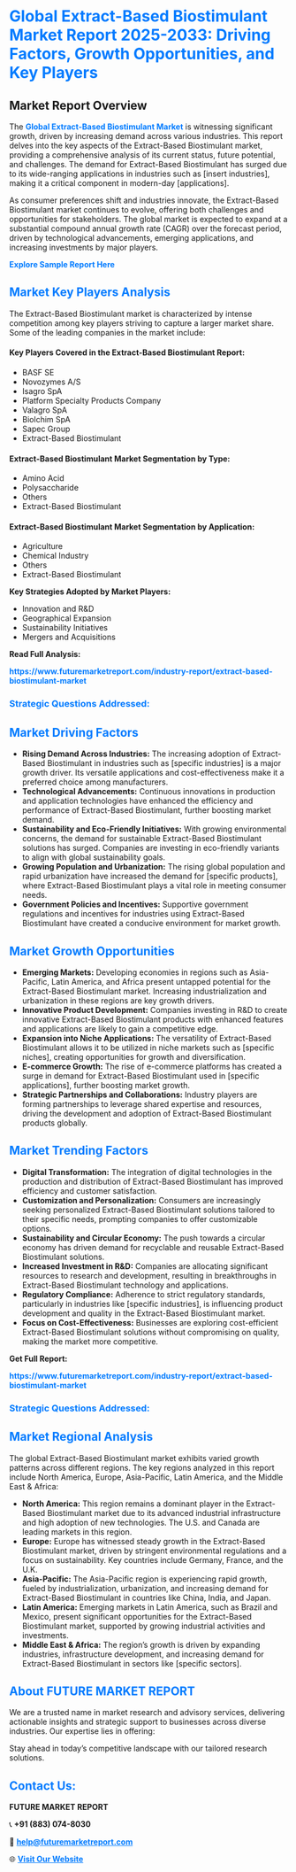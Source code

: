 <h1 style="color: #007BFF;">Global Extract-Based Biostimulant Market Report 2025-2033: Driving Factors, Growth Opportunities, and Key Players</h1>

<section id="overview">
<h2>Market Report Overview</h2>
<p>The <a href="https://www.futuremarketreport.com/industry-report/extract-based-biostimulant-market" style="color: #007BFF; text-decoration: none;"><strong>Global Extract-Based Biostimulant Market</strong></a> is witnessing significant growth, driven by increasing demand across various industries. This report delves into the key aspects of the Extract-Based Biostimulant market, providing a comprehensive analysis of its current status, future potential, and challenges. The demand for Extract-Based Biostimulant has surged due to its wide-ranging applications in industries such as [insert industries], making it a critical component in modern-day [applications].</p>
<p>As consumer preferences shift and industries innovate, the Extract-Based Biostimulant market continues to evolve, offering both challenges and opportunities for stakeholders. The global market is expected to expand at a substantial compound annual growth rate (CAGR) over the forecast period, driven by technological advancements, emerging applications, and increasing investments by major players.</p>
</section>

<section id="overview">
<p><a href="https://www.futuremarketreport.com/request-sample/reportId=96965" style="color: #007BFF; text-decoration: none;"><strong>Explore Sample Report Here</strong></a></p>
</section>

<section id="key-players">
<h2 style="color: #007BFF;">Market Key Players Analysis</h2>
<p>The Extract-Based Biostimulant market is characterized by intense competition among key players striving to capture a larger market share. Some of the leading companies in the market include:</p>
<h4>Key Players Covered in the Extract-Based Biostimulant Report:</h4>
<ul><li>BASF SE</li><li>Novozymes A/S</li><li>Isagro SpA</li><li>Platform Specialty Products Company</li><li>Valagro SpA</li><li>Biolchim SpA</li><li>Sapec Group</li><li>Extract-Based Biostimulant</li></ul>
<h4>Extract-Based Biostimulant Market Segmentation by Type:</h4>
<ul><li>Amino Acid</li><li>Polysaccharide</li><li>Others</li><li>Extract-Based Biostimulant</li></ul>

<h4>Extract-Based Biostimulant Market Segmentation by Application:</h4>
<ul><li>Agriculture</li><li>Chemical Industry</li><li>Others</li><li>Extract-Based Biostimulant</li></ul>
<p><strong>Key Strategies Adopted by Market Players:</strong></p>
<ul>
<li>Innovation and R&D</li>
<li>Geographical Expansion</li>
<li>Sustainability Initiatives</li>
<li>Mergers and Acquisitions</li>
</ul>
</section>

<section>
<p><strong>Read Full Analysis: </strong></p><a href="https://www.futuremarketreport.com/industry-report/extract-based-biostimulant-market" style="color: #007BFF; text-decoration: none;"><strong>https://www.futuremarketreport.com/industry-report/extract-based-biostimulant-market</strong></a>
<h3 style="color: #007BFF;">Strategic Questions Addressed:</h3>
</section>

<section id="driving-factors">
<h2 style="color: #007BFF;">Market Driving Factors</h2>
<ul>
<li><strong>Rising Demand Across Industries:</strong> The increasing adoption of Extract-Based Biostimulant in industries such as [specific industries] is a major growth driver. Its versatile applications and cost-effectiveness make it a preferred choice among manufacturers.</li>
<li><strong>Technological Advancements:</strong> Continuous innovations in production and application technologies have enhanced the efficiency and performance of Extract-Based Biostimulant, further boosting market demand.</li>
<li><strong>Sustainability and Eco-Friendly Initiatives:</strong> With growing environmental concerns, the demand for sustainable Extract-Based Biostimulant solutions has surged. Companies are investing in eco-friendly variants to align with global sustainability goals.</li>
<li><strong>Growing Population and Urbanization:</strong> The rising global population and rapid urbanization have increased the demand for [specific products], where Extract-Based Biostimulant plays a vital role in meeting consumer needs.</li>
<li><strong>Government Policies and Incentives:</strong> Supportive government regulations and incentives for industries using Extract-Based Biostimulant have created a conducive environment for market growth.</li>
</ul>
</section>

<section id="growth-opportunities">
<h2 style="color: #007BFF;">Market Growth Opportunities</h2>
<ul>
<li><strong>Emerging Markets:</strong> Developing economies in regions such as Asia-Pacific, Latin America, and Africa present untapped potential for the Extract-Based Biostimulant market. Increasing industrialization and urbanization in these regions are key growth drivers.</li>
<li><strong>Innovative Product Development:</strong> Companies investing in R&D to create innovative Extract-Based Biostimulant products with enhanced features and applications are likely to gain a competitive edge.</li>
<li><strong>Expansion into Niche Applications:</strong> The versatility of Extract-Based Biostimulant allows it to be utilized in niche markets such as [specific niches], creating opportunities for growth and diversification.</li>
<li><strong>E-commerce Growth:</strong> The rise of e-commerce platforms has created a surge in demand for Extract-Based Biostimulant used in [specific applications], further boosting market growth.</li>
<li><strong>Strategic Partnerships and Collaborations:</strong> Industry players are forming partnerships to leverage shared expertise and resources, driving the development and adoption of Extract-Based Biostimulant products globally.</li>
</ul>
</section>

<section id="trending-factors">
<h2 style="color: #007BFF;">Market Trending Factors</h2>
<ul>
<li><strong>Digital Transformation:</strong> The integration of digital technologies in the production and distribution of Extract-Based Biostimulant has improved efficiency and customer satisfaction.</li>
<li><strong>Customization and Personalization:</strong> Consumers are increasingly seeking personalized Extract-Based Biostimulant solutions tailored to their specific needs, prompting companies to offer customizable options.</li>
<li><strong>Sustainability and Circular Economy:</strong> The push towards a circular economy has driven demand for recyclable and reusable Extract-Based Biostimulant solutions.</li>
<li><strong>Increased Investment in R&D:</strong> Companies are allocating significant resources to research and development, resulting in breakthroughs in Extract-Based Biostimulant technology and applications.</li>
<li><strong>Regulatory Compliance:</strong> Adherence to strict regulatory standards, particularly in industries like [specific industries], is influencing product development and quality in the Extract-Based Biostimulant market.</li>
<li><strong>Focus on Cost-Effectiveness:</strong> Businesses are exploring cost-efficient Extract-Based Biostimulant solutions without compromising on quality, making the market more competitive.</li>
</ul>
</section>

<section>
<p><strong>Get Full Report: </strong></p><a href="https://www.futuremarketreport.com/industry-report/extract-based-biostimulant-market" style="color: #007BFF; text-decoration: none;"><strong>https://www.futuremarketreport.com/industry-report/extract-based-biostimulant-market</strong></a>
<h3 style="color: #007BFF;">Strategic Questions Addressed:</h3>
</section>


<section id="regional-analysis">
<h2 style="color: #007BFF;">Market Regional Analysis</h2>
<p>The global Extract-Based Biostimulant market exhibits varied growth patterns across different regions. The key regions analyzed in this report include North America, Europe, Asia-Pacific, Latin America, and the Middle East & Africa:</p>
<ul>
<li><strong>North America:</strong> This region remains a dominant player in the Extract-Based Biostimulant market due to its advanced industrial infrastructure and high adoption of new technologies. The U.S. and Canada are leading markets in this region.</li>
<li><strong>Europe:</strong> Europe has witnessed steady growth in the Extract-Based Biostimulant market, driven by stringent environmental regulations and a focus on sustainability. Key countries include Germany, France, and the U.K.</li>
<li><strong>Asia-Pacific:</strong> The Asia-Pacific region is experiencing rapid growth, fueled by industrialization, urbanization, and increasing demand for Extract-Based Biostimulant in countries like China, India, and Japan.</li>
<li><strong>Latin America:</strong> Emerging markets in Latin America, such as Brazil and Mexico, present significant opportunities for the Extract-Based Biostimulant market, supported by growing industrial activities and investments.</li>
<li><strong>Middle East & Africa:</strong> The region’s growth is driven by expanding industries, infrastructure development, and increasing demand for Extract-Based Biostimulant in sectors like [specific sectors].</li>
</ul>
</section>

<footer>
<h2 style="color: #007BFF;">About FUTURE MARKET REPORT</h2>
<p>We are a trusted name in market research and advisory services, delivering actionable insights and strategic support to businesses across diverse industries. Our expertise lies in offering:</p>

<p>Stay ahead in today’s competitive landscape with our tailored research solutions.</p>

<h2 style="color: #007BFF;">Contact Us:</h2>
<p><strong>FUTURE MARKET REPORT</strong></p>
<p>📞 <strong>+91 (883) 074-8030</strong></p>
<p>📧 <strong><a href="mailto:help@futuremarketreport.com" style="color: #007BFF;">help@futuremarketreport.com</a></strong></p>
<p>🌐 <strong><a href="https://www.futuremarketreport.com/" style="color: #007BFF;">Visit Our Website</a></strong></p>
</footer>